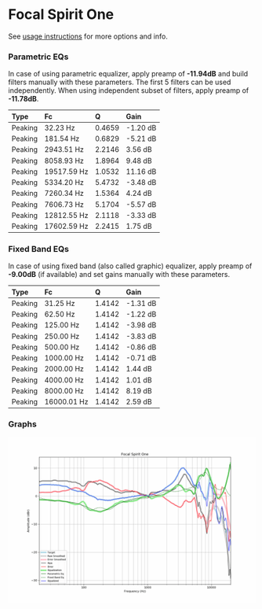 # Focal Spirit One
See [usage instructions](https://github.com/jaakkopasanen/AutoEq#usage) for more options and info.

### Parametric EQs
In case of using parametric equalizer, apply preamp of **-11.94dB** and build filters manually
with these parameters. The first 5 filters can be used independently.
When using independent subset of filters, apply preamp of **-11.78dB**.

| Type    | Fc          |      Q | Gain     |
|:--------|:------------|:-------|:---------|
| Peaking | 32.23 Hz    | 0.4659 | -1.20 dB |
| Peaking | 181.54 Hz   | 0.6829 | -5.21 dB |
| Peaking | 2943.51 Hz  | 2.2146 | 3.56 dB  |
| Peaking | 8058.93 Hz  | 1.8964 | 9.48 dB  |
| Peaking | 19517.59 Hz | 1.0532 | 11.16 dB |
| Peaking | 5334.20 Hz  | 5.4732 | -3.48 dB |
| Peaking | 7260.34 Hz  | 1.5364 | 4.24 dB  |
| Peaking | 7606.73 Hz  | 5.1704 | -5.57 dB |
| Peaking | 12812.55 Hz | 2.1118 | -3.33 dB |
| Peaking | 17602.59 Hz | 2.2415 | 1.75 dB  |

### Fixed Band EQs
In case of using fixed band (also called graphic) equalizer, apply preamp of **-9.00dB**
(if available) and set gains manually with these parameters.

| Type    | Fc          |      Q | Gain     |
|:--------|:------------|:-------|:---------|
| Peaking | 31.25 Hz    | 1.4142 | -1.31 dB |
| Peaking | 62.50 Hz    | 1.4142 | -1.22 dB |
| Peaking | 125.00 Hz   | 1.4142 | -3.98 dB |
| Peaking | 250.00 Hz   | 1.4142 | -3.83 dB |
| Peaking | 500.00 Hz   | 1.4142 | -0.86 dB |
| Peaking | 1000.00 Hz  | 1.4142 | -0.71 dB |
| Peaking | 2000.00 Hz  | 1.4142 | 1.44 dB  |
| Peaking | 4000.00 Hz  | 1.4142 | 1.01 dB  |
| Peaking | 8000.00 Hz  | 1.4142 | 8.19 dB  |
| Peaking | 16000.01 Hz | 1.4142 | 2.59 dB  |

### Graphs
![](./Focal%20Spirit%20One.png)